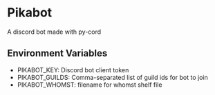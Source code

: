 # Pikabot
A discord bot made with py-cord

## Environment Variables
* PIKABOT_KEY: Discord bot client token
* PIKABOT_GUILDS: Comma-separated list of guild ids for bot to join
* PIKABOT_WHOMST: filename for whomst shelf file